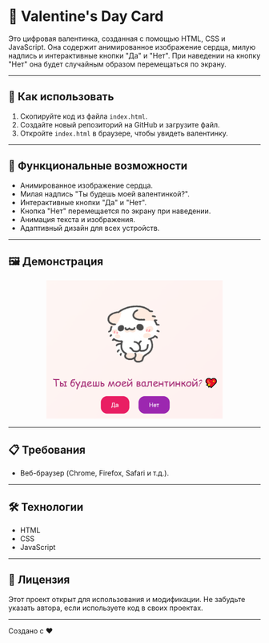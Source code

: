 ﻿# 💖 Valentine's Day Card

Это цифровая валентинка, созданная с помощью HTML, CSS и JavaScript. Она содержит анимированное изображение сердца, милую надпись и интерактивные кнопки "Да" и "Нет". При наведении на кнопку "Нет" она будет случайным образом перемещаться по экрану.

---

## 🚀 Как использовать

1. Скопируйте код из файла `index.html`.
2. Создайте новый репозиторий на GitHub и загрузите файл.
3. Откройте `index.html` в браузере, чтобы увидеть валентинку.

---

## 🎨 Функциональные возможности

- Анимированное изображение сердца.
- Милая надпись "Ты будешь моей валентинкой?".
- Интерактивные кнопки "Да" и "Нет".
- Кнопка "Нет" перемещается по экрану при наведении.
- Анимация текста и изображения.
- Адаптивный дизайн для всех устройств.

---

## 🖼️ Демонстрация

<div style="text-align: center;">
  <img src="index.png" alt="Valentine's Day Card Demo" width="70%" />
</div>

---

## 📋 Требования

- Веб-браузер (Chrome, Firefox, Safari и т.д.).

---

## 🛠️ Технологии

- HTML
- CSS
- JavaScript

---

## 📝 Лицензия

Этот проект открыт для использования и модификации. Не забудьте указать автора, если используете код в своих проектах.

---

Создано с ❤️ 
